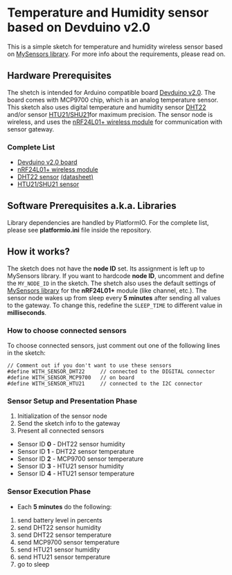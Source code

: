 # Temperature and Humidity sensor based on Devduino v2.0

This is a simple sketch for temperature and humidity wireless sensor
based on [MySensors library](http://www.mysensors.org/). For more info
about the requirements, please read on.

## Hardware Prerequisites

The shetch is intended for Arduino compatible board [Devduino v2.0](http://www.seeedstudio.com/wiki/DevDuino_Sensor_Node_V2.0_(ATmega_328)). The board comes with MCP9700 chip, which is an analog temperature sensor. This sketch also uses digital temperature and humidity sensor [DHT22](https://www.sparkfun.com/datasheets/Sensors/Temperature/DHT22.pdf) and/or sensor [HTU21/SHU21](https://www.adafruit.com/product/1899)for maximum precision. The sensor node is wireless, and uses the [nRF24L01+ wireless module](https://www.sparkfun.com/datasheets/Wireless/Nordic/nRF24L01P_Product_Specification_1_0.pdf) for communication with sensor gateway.

### Complete List

* [Devduino v2.0 board](http://www.seeedstudio.com/wiki/DevDuino_Sensor_Node_V2.0_(ATmega_328))
* [nRF24L01+ wireless module](https://www.sparkfun.com/datasheets/Wireless/Nordic/nRF24L01P_Product_Specification_1_0.pdf)
* [DHT22 sensor](http://www.seeedstudio.com/depot/Grove-TemperatureHumidity-Sensor-Pro-p-838.html) [(datasheet)](https://www.sparkfun.com/datasheets/Sensors/Temperature/DHT22.pdf)
* [HTU21/SHU21 sensor](https://www.adafruit.com/product/1899)

## Software Prerequisites a.k.a. Libraries

Library dependencies are handled by PlatformIO. For the complete list, please see **platformio.ini** file inside the repository.

## How it works?

The sketch does not have the **node ID** set. Its assignment is left up to MySensors library. If you want to hardcode **node ID**, uncomment and define the ```MY_NODE_ID``` in the sketch. The shetch also uses the default settings of [MySensors library](http://www.mysensors.org/) for the **nRF24L01+** module (like channel, etc.). The sensor node wakes up from sleep every **5 minutes** after sending all values to the gateway. To change this, redefine the ```SLEEP_TIME``` to different value in **milliseconds**.

### How to choose connected sensors

To choose connected sensors, just comment out one of the following lines in the sketch:

```
// Comment out if you don't want to use these sensors
#define WITH_SENSOR_DHT22     // connected to the DIGITAL connector
#define WITH_SENSOR_MCP9700   // on board
#define WITH_SENSOR_HTU21     // connected to the I2C connector
```

### Sensor Setup and Presentation Phase
1. Initialization of the sensor node
2. Send the sketch info to the gateway
3. Present all connected sensors
  * Sensor ID **0** - DHT22 sensor humidity
  * Sensor ID **1** - DHT22 sensor temperature
  * Sensor ID **2** - MCP9700 sensor temperature
  * Sensor ID **3** - HTU21 sensor humidity
  * Sensor ID **4** - HTU21 sensor temperature

### Sensor Execution Phase
* Each **5 minutes** do the following:

1. send battery level in percents
2. send DHT22 sensor humidity
3. send DHT22 sensor temperature
4. send MCP9700 sensor temperature
5. send HTU21 sensor humidity
6. send HTU21 sensor temperature
7. go to sleep
